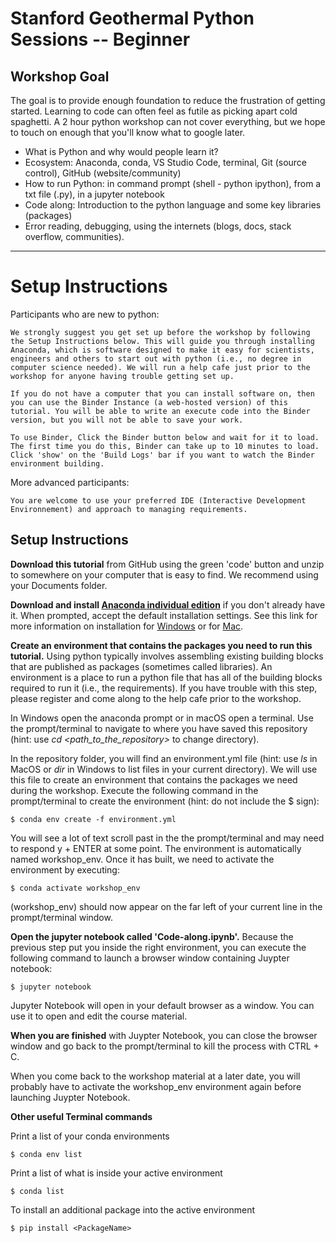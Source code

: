 # Stanford Geothermal Python Sessions -- Beginner

## Workshop Goal

The goal is to provide enough foundation to reduce the frustration of getting started. Learning to code can often feel as futile as picking apart cold spaghetti. A 2 hour python workshop can not cover everything, but we hope to touch on enough that you'll know what to google later. 

- What is Python and why would people learn it?
- Ecosystem: Anaconda, conda, VS Studio Code, terminal, Git (source control), GitHub (website/community)
- How to run Python: in command prompt (shell - python ipython), from a txt file (.py), in a jupyter notebook
- Code along: Introduction to the python language and some key libraries (packages)
- Error reading, debugging, using the internets (blogs, docs, stack overflow, communities).

***
# Setup Instructions

Participants who are new to python:

    We strongly suggest you get set up before the workshop by following the Setup Instructions below. This will guide you through installing Anaconda, which is software designed to make it easy for scientists, engineers and others to start out with python (i.e., no degree in computer science needed). We will run a help cafe just prior to the workshop for anyone having trouble getting set up.

    If you do not have a computer that you can install software on, then you can use the Binder Instance (a web-hosted version) of this tutorial. You will be able to write an execute code into the Binder version, but you will not be able to save your work.  
    
    To use Binder, Click the Binder button below and wait for it to load. The first time you do this, Binder can take up to 10 minutes to load. Click 'show' on the 'Build Logs' bar if you want to watch the Binder environment building. 



More advanced participants:

    You are welcome to use your preferred IDE (Interactive Development Environnement) and approach to managing requirements. 

## Setup Instructions

__Download this tutorial__ from GitHub using the green 'code' button and unzip to somewhere on your computer that is easy to find. We recommend using your Documents folder.

__Download and install [Anaconda individual edition](https://www.anaconda.com/products/individual)__ if you don't already have it. When prompted, accept the default installation settings. See this link for more information on installation for [Windows](https://docs.anaconda.com/anaconda/install/windows/) or for [Mac](https://docs.anaconda.com/anaconda/install/mac-os/).


__Create an environment that contains the packages you need to run this tutorial.__ Using python typically involves assembling existing building blocks that are published as packages (sometimes called libraries). An environment is a place to run a python file that has all of the building blocks required to run it (i.e., the requirements). If you have trouble with this step, please register and come along to the help cafe prior to the workshop. 

In Windows open the anaconda prompt or in macOS open a terminal. Use the prompt/terminal to navigate to where you have saved this repository (hint: use _cd \<path_to_the_repository\>_ to change directory).
 
In the repository folder, you will find an environment.yml file (hint: use _ls_ in MacOS or _dir_ in Windows to list files in your current directory). We will use this file to create an environment that contains the packages we need during the workshop. Execute the following command in the prompt/terminal to create the environment (hint: do not include the $ sign):
 
    $ conda env create -f environment.yml
 
You will see a lot of text scroll past in the the prompt/terminal and may need to respond y + ENTER at some point. The environment is automatically named workshop_env. Once it has built, we need to activate the environment by executing:
 
    $ conda activate workshop_env
 
\(workshop_env\) should now appear on the far left of your current line in the prompt/terminal window. 

__Open the jupyter notebook called 'Code-along.ipynb'.__ Because the previous step put you inside the right environment, you can execute the following command to launch a browser window containing Juypter notebook:

    $ jupyter notebook
 
Jupyter Notebook will open in your default browser as a window. You can use it to open and edit the course material.  

__When you are finished__ with Juypter Notebook, you can close the browser window and go back to the prompt/terminal to kill the process with CTRL + C.

When you come back to the workshop material at a later date, you will probably have to activate the workshop_env environment again before launching Juypter Notebook.
 
 
**Other useful Terminal commands**
 
Print a list of your conda environments
  
    $ conda env list
 
Print a list of what is inside your active environment
  
    $ conda list

To install an additional package into the active environment

    $ pip install <PackageName>


 

 
